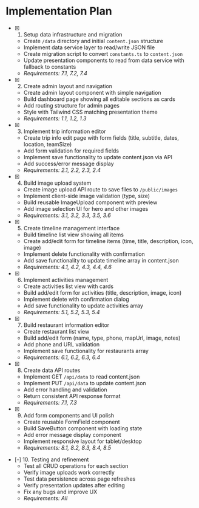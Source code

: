 # Implementation Plan

- [x] 1. Setup data infrastructure and migration
  - Create `/data` directory and initial `content.json` structure
  - Implement data service layer to read/write JSON file
  - Create migration script to convert `constants.ts` to `content.json`
  - Update presentation components to read from data service with fallback to constants
  - _Requirements: 7.1, 7.2, 7.4_

- [x] 2. Create admin layout and navigation
  - Create admin layout component with simple navigation
  - Build dashboard page showing all editable sections as cards
  - Add routing structure for admin pages
  - Style with Tailwind CSS matching presentation theme
  - _Requirements: 1.1, 1.2, 1.3_

- [x] 3. Implement trip information editor
  - Create trip info edit page with form fields (title, subtitle, dates, location, teamSize)
  - Add form validation for required fields
  - Implement save functionality to update content.json via API
  - Add success/error message display
  - _Requirements: 2.1, 2.2, 2.3, 2.4_

- [x] 4. Build image upload system
  - Create image upload API route to save files to `/public/images`
  - Implement client-side image validation (type, size)
  - Build reusable ImageUpload component with preview
  - Add image selection UI for hero and other images
  - _Requirements: 3.1, 3.2, 3.3, 3.5, 3.6_

- [x] 5. Create timeline management interface
  - Build timeline list view showing all items
  - Create add/edit form for timeline items (time, title, description, icon, image)
  - Implement delete functionality with confirmation
  - Add save functionality to update timeline array in content.json
  - _Requirements: 4.1, 4.2, 4.3, 4.4, 4.6_

- [x] 6. Implement activities management
  - Create activities list view with cards
  - Build add/edit form for activities (title, description, image, icon)
  - Implement delete with confirmation dialog
  - Add save functionality to update activities array
  - _Requirements: 5.1, 5.2, 5.3, 5.4_

- [x] 7. Build restaurant information editor
  - Create restaurant list view
  - Build add/edit form (name, type, phone, mapUrl, image, notes)
  - Add phone and URL validation
  - Implement save functionality for restaurants array
  - _Requirements: 6.1, 6.2, 6.3, 6.4_

- [x] 8. Create data API routes
  - Implement GET `/api/data` to read content.json
  - Implement PUT `/api/data` to update content.json
  - Add error handling and validation
  - Return consistent API response format
  - _Requirements: 7.1, 7.3_

- [x] 9. Add form components and UI polish
  - Create reusable FormField component
  - Build SaveButton component with loading state
  - Add error message display component
  - Implement responsive layout for tablet/desktop
  - _Requirements: 8.1, 8.2, 8.3, 8.4, 8.5_

- [-] 10. Testing and refinement
  - Test all CRUD operations for each section
  - Verify image uploads work correctly
  - Test data persistence across page refreshes
  - Verify presentation updates after editing
  - Fix any bugs and improve UX
  - _Requirements: All_
